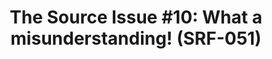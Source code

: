 ---
ee_id: '4409'
site: '1'
type: '2'
url: 2013-141-the-source-issue-10-what-a-misunderstanding
title: 'The Source  Issue #10: What a misunderstanding! (SRF-051)'
year: '2018'
display_year: '2018'
medium: Zine
dims: 11 x 8.5 in
pitch: ''
ps: ''
live_url: ''
related: "[55] [2009-046-what-a-misunderstanding-art] 2009-046 What a Misunderstanding!"
youtube: ''
related_code: https://github.com/coryarcangel/What-a-Misunderstanding
imgs: source-wam-2013-141-database-ih--l1vt.jpg
subheading: ''
download: the-source-wam-2013-141-digital-master-ih-2018.pdf
add_credit: ''
commission: ''
layout: things-i-made
---